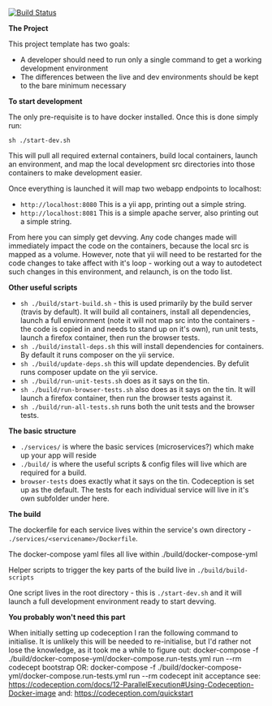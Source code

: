 [![Build Status](https://travis-ci.org/lordtatty/docker-compose-test.svg?branch=master)](https://travis-ci.org/lordtatty/docker-compose-test)

**The Project**

This project template has two goals:
  - A developer should need to run only a single command to get a working development environment
  - The differences between the live and dev environments should be kept to the bare minimum necessary

**To start development**

The only pre-requisite is to have docker installed.  Once this is done simply run:

``sh ./start-dev.sh``

This will pull all required external containers, build local containers, launch an environment,
and map the local development src directories into those containers to make development easier.

Once everything is launched it will map two webapp endpoints to localhost:

  - ``http://localhost:8080`` This is a yii app, printing out a simple string.
  - ``http://localhost:8081`` This is a simple apache server, also printing out a simple string.
  
From here you can simply get devving.  Any code changes made will immediately impact the code on the containers, because the local src is mapped as a volume.  However, note that yii will need to be restarted for the code changes to take affect with it's loop - working out a way to autodetect such changes in this environment, and relaunch, is on the todo list.

**Other useful scripts**

  - ``sh ./build/start-build.sh`` - this is used primarily by the build server (travis by default).  It will build all containers, install all dependencies, launch a full environment (note it will not map src into the containers - the code is copied in and needs to stand up on it's own), run unit tests, launch a firefox container, then run the browser tests.
  - ``sh ./build/install-deps.sh`` this will install dependencies for containers.  By default it runs composer on the yii service.
  - ``sh ./build/update-deps.sh`` this will update dependencies.  By defulit runs composer update on the yii service.
  - ``sh ./build/run-unit-tests.sh`` does as it says on the tin.
  - ``sh ./build/run-browser-tests.sh`` also does as it says on the tin.  It will launch a firefox container, then run the browser tests against it.  
  - ``sh ./build/run-all-tests.sh`` runs both the unit tests and the browser tests.

**The basic structure**

  - ``./services/`` is where the basic services (microservices?) which make up your app will reside
  - ``./build/`` is where the useful scripts & config files will live which are required
    for a build.
  - ``browser-tests`` does exactly what it says on the tin.  Codeception is set up as the default.
    The tests for each individual service will live in it's own subfolder under here.

**The build**

The dockerfile for each service lives within the service's own directory - ``./services/<servicename>/Dockerfile``.

The docker-compose yaml files all live within ./build/docker-compose-yml

Helper scripts to trigger the key parts of the build live in ``./build/build-scripts``

One script lives in the root directory - this is ``./start-dev.sh`` and it will launch a full development environment ready to start devving.

**You probably won't need this part**

When initially setting up codeception I ran the following command to initialise.  It is unlikely
this will be needed to re-initialise, but I'd rather not lose the knowledge, as it took me a while
to figure out:
docker-compose -f ./build/docker-compose-yml/docker-compose.run-tests.yml run --rm codecept bootstrap
OR: docker-compose -f ./build/docker-compose-yml/docker-compose.run-tests.yml run --rm codecept init acceptance
see: https://codeception.com/docs/12-ParallelExecution#Using-Codeception-Docker-image
and: https://codeception.com/quickstart
